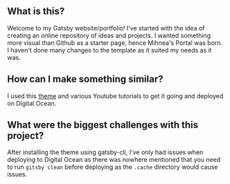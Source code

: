 ## What is this? 

Welcome to my Gatsby website/portfolio! I've started with the idea of creating an online repository of ideas and projects. I wanted something more visual than Github as a starter page, hence Mihnea's Portal was born. I haven't done many changes to the template as it suited my needs as it was. 


## How can I make something similar? 

I used this [theme](https://gatsby-starter-portfolio-minimal-theme.netlify.app/) and various Youtube tutorials to get it going and deployed on Digital Ocean. 

## What were the biggest challenges with this project? 

After installing the theme using gatsby-cli, I've only had issues when deploying to Digital Ocean as there was nowhere mentioned that you need to run `gitsby clean` before deploying as the `.cache` directory would cause issues. 
